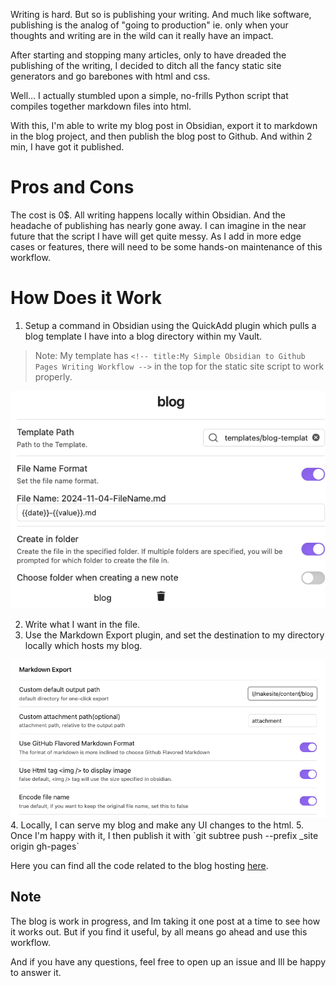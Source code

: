 <!-- title:My Simple Obsidian to Github Pages Writing Workflow -->
Writing is hard. But so is publishing your writing. And much like software, publishing is the analog of "going to production" ie. only when your thoughts and writing are in the wild can it really have an impact.

After starting and stopping many articles, only to have dreaded the publishing of the writing, I decided to ditch all the fancy static site generators and go barebones with html and css. 

Well... I actually stumbled upon a simple, no-frills Python script that compiles together markdown files into html. 

With this, I'm able to write my blog post in Obsidian, export it to markdown in the blog project, and then publish the blog post to Github. And within 2 min, I have got it published. 

# Pros and Cons
The cost is 0$. All writing happens locally within Obsidian. And the headache of publishing has nearly gone away.
I can imagine in the near future that the script I have will get quite messy. As I add in more edge cases or features, there will need to be some hands-on maintenance of this workflow.

# How Does it Work
1. Setup a command in Obsidian using the QuickAdd plugin which pulls a blog template I have into a blog directory within my Vault. 

> Note: My template has `<!-- title:My Simple Obsidian to Github Pages Writing Workflow -->` in the top for the static site script to work properly.
<img src="attachment/ed6b39690cd6f4f1b095ee0794a7d301.png" />

2. Write what I want in the file. 
3. Use the Markdown Export plugin, and set the destination to my directory locally which hosts my blog. 
<img src="attachment/aab971c9bb282650d587b484cc8a58e0.png" />
4. Locally, I can serve my blog and make any UI changes to the html. 
5. Once I'm happy with it, I then publish it with `git subtree push --prefix _site origin gh-pages`

Here you can find all the code related to the blog hosting [here](https://github.com/andrewgy8/my-page). 

## Note
The blog is work in progress, and Im taking it one post at a time to see how it works out. But if you find it useful, by all means go ahead and use this workflow. 

And if you have any questions, feel free to open up an issue and Ill be happy to answer it. 

